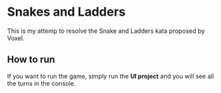 # Snakes and Ladders

This is my attemp to resolve the Snake and Ladders kata proposed by Voxel.

## How to run
If you want to run the game, simply run the **UI project** and you will see all the turns in the console.
